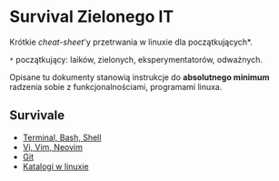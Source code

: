 Survival Zielonego IT
=====================

Krótkie _cheat-sheet_'y przetrwania w linuxie dla początkujących*.

`*` początkujący: laików, zielonych, eksperymentatorów, odważnych.

Opisane tu dokumenty stanowią instrukcje do **absolutnego minimum** radzenia sobie z funkcjonalnościami, programami linuxa. 

Survivale
---------

- [Terminal, Bash, Shell](survivale/terminal)
- [Vi, Vim, Neovim](survivale/vi)
- [Git](survivale/git)
- [Katalogi w linuxie](survivale/katalogi-linuxa)